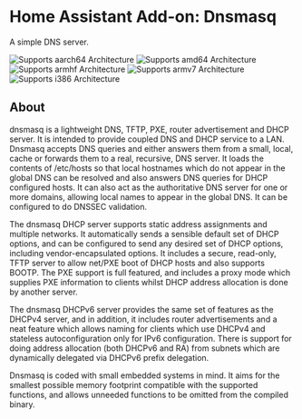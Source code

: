 # Home Assistant Add-on: Dnsmasq

A simple DNS server.

![Supports aarch64 Architecture][aarch64-shield] ![Supports amd64 Architecture][amd64-shield] ![Supports armhf Architecture][armhf-shield] ![Supports armv7 Architecture][armv7-shield] ![Supports i386 Architecture][i386-shield]

## About

dnsmasq is a lightweight DNS, TFTP, PXE, router advertisement and DHCP server. It is intended to provide coupled DNS and DHCP service to a LAN.
Dnsmasq accepts DNS queries and either answers them from a small, local, cache or forwards them to a real, recursive, DNS server. It loads the contents of /etc/hosts so that local hostnames which do not appear in the global DNS can be resolved and also answers DNS queries for DHCP configured hosts. It can also act as the authoritative DNS server for one or more domains, allowing local names to appear in the global DNS. It can be configured to do DNSSEC validation.

The dnsmasq DHCP server supports static address assignments and multiple networks. It automatically sends a sensible default set of DHCP options, and can be configured to send any desired set of DHCP options, including vendor-encapsulated options. It includes a secure, read-only, TFTP server to allow net/PXE boot of DHCP hosts and also supports BOOTP. The PXE support is full featured, and includes a proxy mode which supplies PXE information to clients whilst DHCP address allocation is done by another server.

The dnsmasq DHCPv6 server provides the same set of features as the DHCPv4 server, and in addition, it includes router advertisements and a neat feature which allows naming for clients which use DHCPv4 and stateless autoconfiguration only for IPv6 configuration. There is support for doing address allocation (both DHCPv6 and RA) from subnets which are dynamically delegated via DHCPv6 prefix delegation.

Dnsmasq is coded with small embedded systems in mind. It aims for the smallest possible memory footprint compatible with the supported functions, and allows unneeded functions to be omitted from the compiled binary.

[aarch64-shield]: https://img.shields.io/badge/aarch64-yes-green.svg
[amd64-shield]: https://img.shields.io/badge/amd64-yes-green.svg
[armhf-shield]: https://img.shields.io/badge/armhf-yes-green.svg
[armv7-shield]: https://img.shields.io/badge/armv7-yes-green.svg
[i386-shield]: https://img.shields.io/badge/i386-yes-green.svg
